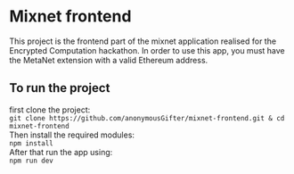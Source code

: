 # Mixnet frontend
This project is the frontend part of the mixnet application realised for the Encrypted Computation hackathon.
In order to use this app, you must have the MetaNet extension with a valid Ethereum address.
## To run the project
first clone the project: \
```git clone https://github.com/anonymousGifter/mixnet-frontend.git & cd mixnet-frontend```\
Then install the required modules: \
```npm install ``` \
After that run the app using: \
```npm run dev ```
